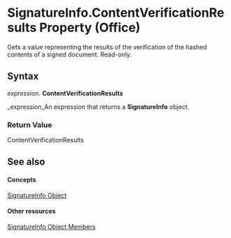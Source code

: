 
# SignatureInfo.ContentVerificationResults Property (Office)

Gets a value representing the results of the verification of the hashed contents of a signed document. Read-only.


## Syntax

 _expression_. **ContentVerificationResults**

 _expression_An expression that returns a  **SignatureInfo** object.


### Return Value

ContentVerificationResults


## See also


#### Concepts


 [SignatureInfo Object](fe0ffe7d-7cc7-0d82-6888-d5eacca0d3ce.md)
#### Other resources


 [SignatureInfo Object Members](52c19097-8afb-d35c-a9f7-eae81e91c05d.md)
